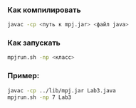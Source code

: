 ### Как компилировать
```sh
javac -cp <путь к mpj.jar> <файл java>
```
### Как запускать
```sh
mpjrun.sh -np <класс>
```
### Пример:
```sh
javac -cp ../lib/mpj.jar Lab3.java
mpjrun.sh -np 7 Lab3
```